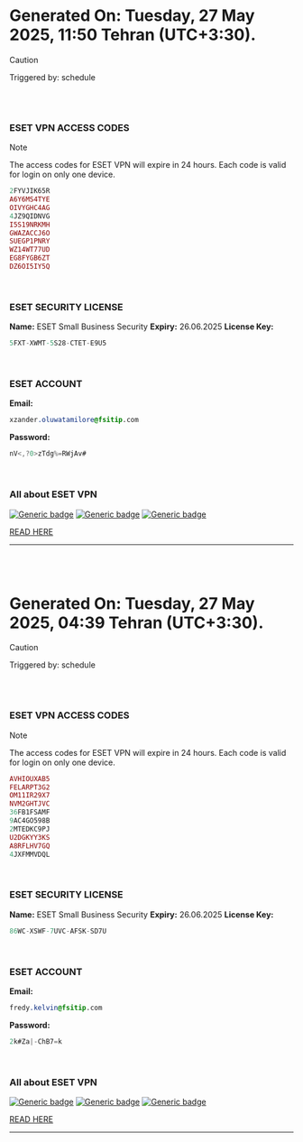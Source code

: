 # Generated On: Tuesday, 27 May 2025, 11:50 Tehran (UTC+3:30).

> [!CAUTION]
> Triggered by: schedule

<br><br>

### ESET VPN ACCESS CODES

> [!NOTE]
> The access codes for ESET VPN will expire in 24 hours.
> Each code is valid for login on only one device.

```ruby
2FYVJIK65R
A6Y6MS4TYE
OIVYGHC4AG
4JZ9QIDNVG
I5S19NRKMH
GWAZACCJ6O
SUEGP1PNRY
WZ14WT77UD
EG8FYGB6ZT
DZ6OI5IY5Q
```

<br>

### ESET SECURITY LICENSE

**Name:** ESET Small Business Security
**Expiry:** 26.06.2025
**License Key:**

```POV-Ray SDL
5FXT-XWMT-5S28-CTET-E9U5
```

<br>

### ESET ACCOUNT

**Email:**

```CSS
xzander.oluwatamilore@fsitip.com
```

**Password:**

```POV-Ray SDL
nV<,?0>zTdg%=RWjAv#
```

<br>

### All about ESET VPN


[![Generic badge](https://img.shields.io/badge/Download-Android-green.svg)](https://play.google.com/store/apps/details?id=com.eset.vpn)
[![Generic badge](https://img.shields.io/badge/Download-ios-white.svg)](https://apps.apple.com/us/app/eset-home/id1533672833)
[![Generic badge](https://img.shields.io/badge/Download-windows-blue.svg)](https://download.eset.com/com/eset/apps/home/vpn/windows/latest/eset_vpn_installer.exe)
  

[READ HERE](https://t.me/F_NiREvil/2113)

---

<br><br>

# Generated On: Tuesday, 27 May 2025, 04:39 Tehran (UTC+3:30).

> [!CAUTION]
> Triggered by: schedule

<br><br>

### ESET VPN ACCESS CODES

> [!NOTE]
> The access codes for ESET VPN will expire in 24 hours.
> Each code is valid for login on only one device.

```ruby
AVHIOUXAB5
FELARPT3G2
OM11IR29X7
NVM2GHTJVC
36FB1FSAMF
9AC4GO598B
2MTEDKC9PJ
U2DGKYY3KS
A8RFLHV7GQ
4JXFMMVDQL
```

<br>

### ESET SECURITY LICENSE

**Name:** ESET Small Business Security
**Expiry:** 26.06.2025
**License Key:**

```POV-Ray SDL
86WC-XSWF-7UVC-AFSK-SD7U
```

<br>

### ESET ACCOUNT

**Email:**

```CSS
fredy.kelvin@fsitip.com
```

**Password:**

```POV-Ray SDL
2k#Za|-ChB7=k
```

<br>

### All about ESET VPN


[![Generic badge](https://img.shields.io/badge/Download-Android-green.svg)](https://play.google.com/store/apps/details?id=com.eset.vpn)
[![Generic badge](https://img.shields.io/badge/Download-ios-white.svg)](https://apps.apple.com/us/app/eset-home/id1533672833)
[![Generic badge](https://img.shields.io/badge/Download-windows-blue.svg)](https://download.eset.com/com/eset/apps/home/vpn/windows/latest/eset_vpn_installer.exe)
  

[READ HERE](https://t.me/F_NiREvil/2113)

---

<br><br>

